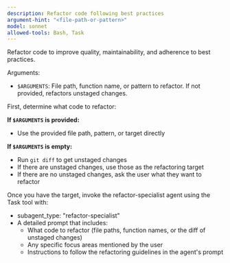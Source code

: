 ```yaml
---
description: Refactor code following best practices
argument-hint: "<file-path-or-pattern>"
model: sonnet
allowed-tools: Bash, Task
---
```


Refactor code to improve quality, maintainability, and adherence to best practices.

Arguments:

- `$ARGUMENTS`: File path, function name, or pattern to refactor. If not provided, refactors unstaged changes.

First, determine what code to refactor:

**If `$ARGUMENTS` is provided:**

- Use the provided file path, pattern, or target directly

**If `$ARGUMENTS` is empty:**

- Run `git diff` to get unstaged changes
- If there are unstaged changes, use those as the refactoring target
- If there are no unstaged changes, ask the user what they want to refactor

Once you have the target, invoke the refactor-specialist agent using the Task tool with:

- subagent_type: "refactor-specialist"
- A detailed prompt that includes:
  - What code to refactor (file paths, function names, or the diff of unstaged changes)
  - Any specific focus areas mentioned by the user
  - Instructions to follow the refactoring guidelines in the agent's prompt
